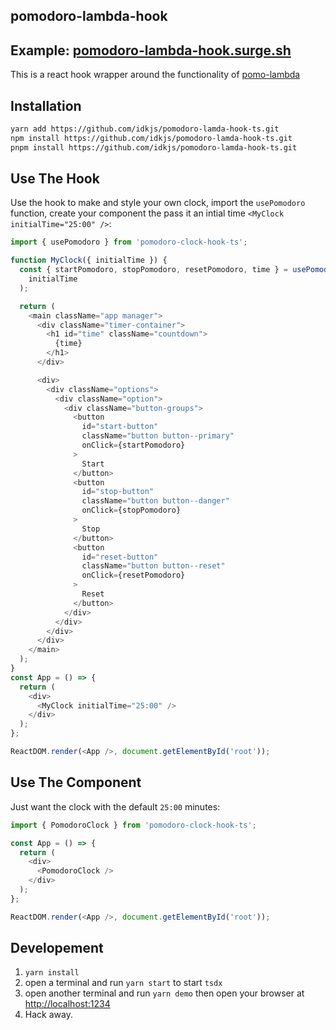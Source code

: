 ## pomodoro-lambda-hook

## Example: [pomodoro-lambda-hook.surge.sh](https://pomodoro-lambda-hook.surge.sh)

This is a react hook wrapper around the functionality of [pomo-lambda](https://github.com/leandrotk/pomo-lambda)

## Installation

```sh
yarn add https://github.com/idkjs/pomodoro-lamda-hook-ts.git
npm install https://github.com/idkjs/pomodoro-lamda-hook-ts.git
pnpm install https://github.com/idkjs/pomodoro-lamda-hook-ts.git
```

## Use The Hook

Use the hook to make and style your own clock, import the `usePomodoro` function, create your component the pass it an intial time `<MyClock initialTime="25:00" />`:

```js
import { usePomodoro } from 'pomodoro-clock-hook-ts';

function MyClock({ initialTime }) {
  const { startPomodoro, stopPomodoro, resetPomodoro, time } = usePomodoro(
    initialTime
  );

  return (
    <main className="app manager">
      <div className="timer-container">
        <h1 id="time" className="countdown">
          {time}
        </h1>
      </div>

      <div>
        <div className="options">
          <div className="option">
            <div className="button-groups">
              <button
                id="start-button"
                className="button button--primary"
                onClick={startPomodoro}
              >
                Start
              </button>
              <button
                id="stop-button"
                className="button button--danger"
                onClick={stopPomodoro}
              >
                Stop
              </button>
              <button
                id="reset-button"
                className="button button--reset"
                onClick={resetPomodoro}
              >
                Reset
              </button>
            </div>
          </div>
        </div>
      </div>
    </main>
  );
}
const App = () => {
  return (
    <div>
      <MyClock initialTime="25:00" />
    </div>
  );
};

ReactDOM.render(<App />, document.getElementById('root'));
```

## Use The Component

Just want the clock with the default `25:00` minutes:

```js
import { PomodoroClock } from 'pomodoro-clock-hook-ts';

const App = () => {
  return (
    <div>
      <PomodoroClock />
    </div>
  );
};

ReactDOM.render(<App />, document.getElementById('root'));
```

## Developement

1. `yarn install`
2. open a terminal and run `yarn start` to start `tsdx`
3. open another terminal and run `yarn demo` then open your browser at <http://localhost:1234>
4. Hack away.
